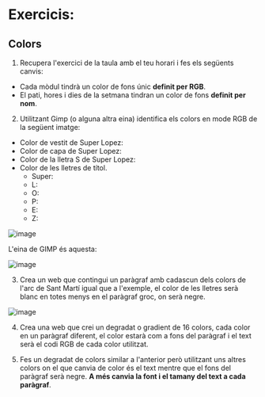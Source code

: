 # Exercicis:

## Colors

1. Recupera l'exercici de la taula amb el teu horari i fes els següents canvis:
  - Cada mòdul tindrà un color de fons únic **definit per RGB**.
  - El pati, hores i dies de la setmana tindran un color de fons **definit per nom**.

2. Utilitzant Gimp (o alguna altra eina) identifica els colors en mode RGB de la següent imatge:
  - Color de vestit de Super Lopez:
  - Color de capa de Super Lopez:
  - Color de la lletra S de Super Lopez:
  - Color de les lletres de títol.
    - Super:
    - L:
    - O:
    - P:
    - E:
    - Z:

![image](https://user-images.githubusercontent.com/110727546/216936849-2a980f25-3302-410d-9bbe-ba107c4975bf.png)

L'eina de GIMP és aquesta:

![image](https://user-images.githubusercontent.com/110727546/216937709-e48a236a-e893-4e18-bf23-f326d251c42b.png)

3. Crea un web que contingui un paràgraf amb cadascun dels colors de l'arc de Sant Martí igual que a l'exemple, el color de les lletres serà blanc en totes menys en el paràgraf groc, on serà negre.

![image](https://user-images.githubusercontent.com/110727546/216999413-211a1b9d-3852-479d-905c-8354b3b9443e.png)

4. Crea una web que crei un degradat o gradient de 16 colors, cada color en un paràgraf diferent, el color estarà com a fons del paràgraf i el text serà el codi RGB de cada color utilitzat.

5. Fes un degradat de colors similar a l'anterior però utilitzant uns altres colors on el que canvia de color és el text mentre que el fons del paràgraf serà negre. **A més canvia la font i el tamany del text a cada paràgraf**.


